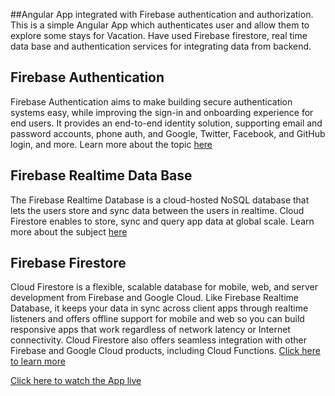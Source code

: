 ##Angular App integrated with Firebase authentication and authorization.
This is a simple Angular App which authenticates user and allow them to explore some stays for Vacation. 
Have used Firebase firestore, real time data base and authentication services for integrating data from backend.

## Firebase Authentication
Firebase Authentication aims to make building secure authentication systems easy, while improving the sign-in and onboarding experience for end users. 
It provides an end-to-end identity solution, supporting email and password accounts, phone auth, and Google, Twitter, Facebook, and GitHub login, and more.
Learn more about the topic [here](https://firebase.google.com/docs/auth?authuser=0&hl=en)

## Firebase Realtime Data Base

The Firebase Realtime Database is a cloud-hosted NoSQL database that lets the users store and sync data between the users in realtime. 
Cloud Firestore enables  to store, sync and query app data at global scale.
Learn more about the subject [here](https://firebase.google.com/docs/database?authuser=0&hl=en)

## Firebase Firestore
Cloud Firestore is a flexible, scalable database for mobile, web, and server development from Firebase and Google Cloud. Like Firebase Realtime Database, it keeps your data in sync across client apps through realtime listeners and offers offline support for mobile and web so you can build responsive apps that work regardless of network latency or Internet connectivity. Cloud Firestore also offers seamless integration with other Firebase and Google Cloud products, including Cloud Functions.
[Click here to learn more](https://firebase.google.com/docs/firestore?hl=en&authuser=0)

[Click here to watch the App live](https://sansavvy.github.io/Angular-Firebase-Integration/)


